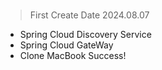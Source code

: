 # 
> First Create Date 2024.08.07
- Spring Cloud Discovery Service
- Spring Cloud GateWay 
- Clone MacBook Success!